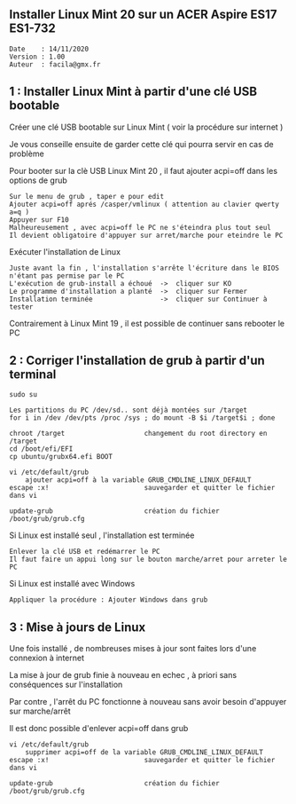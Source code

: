 ## Installer Linux Mint 20 sur un ACER Aspire ES17 ES1-732

	Date    : 14/11/2020
	Version : 1.00
	Auteur  : facila@gmx.fr

## 1 : Installer Linux Mint à partir d'une clé USB bootable

Créer une clé USB bootable sur Linux Mint ( voir la procédure sur internet )

Je vous conseille ensuite de garder cette clé qui pourra servir en cas de problème

Pour booter sur la clè USB Linux Mint 20 , il faut ajouter acpi=off dans les options de grub

	Sur le menu de grub , taper e pour edit
  	Ajouter acpi=off aprés /casper/vmlinux ( attention au clavier qwerty a=q )
	Appuyer sur F10
	Malheureusement , avec acpi=off le PC ne s'éteindra plus tout seul
	Il devient obligatoire d'appuyer sur arret/marche pour eteindre le PC
	
Exécuter l'installation de Linux

	Juste avant la fin , l'installation s'arrête l'écriture dans le BIOS n'étant pas permise par le PC
	L'exécution de grub-install a échoué  ->  cliquer sur KO
	Le programme d'installation a planté  ->  cliquer sur Fermer 
	Installation terminée                 ->  cliquer sur Continuer à tester

Contrairement à Linux Mint 19 , il est possible de continuer sans rebooter le PC

## 2 : Corriger l'installation de grub à partir d'un terminal

	sudo su

	Les partitions du PC /dev/sd.. sont déjà montées sur /target
	for i in /dev /dev/pts /proc /sys ; do mount -B $i /target$i ; done

	chroot /target                    changement du root directory en /target
	cd /boot/efi/EFI
	cp ubuntu/grubx64.efi BOOT

	vi /etc/default/grub
		ajouter acpi=off à la variable GRUB_CMDLINE_LINUX_DEFAULT  
	escape :x!                        sauvegarder et quitter le fichier dans vi

	update-grub                       création du fichier /boot/grub/grub.cfg

Si Linux est installé seul , l'installation est terminée

	Enlever la clé USB et redémarrer le PC
	Il faut faire un appui long sur le bouton marche/arret pour arreter le PC

Si Linux est installé avec Windows

	Appliquer la procédure : Ajouter Windows dans grub
	
## 3 : Mise à jours de Linux

Une fois installé , de nombreuses mises à jour sont faites lors d'une connexion à internet

La mise à jour de grub finie à nouveau en echec , à priori sans conséquences sur l'installation

Par contre , l'arrêt du PC fonctionne à nouveau sans avoir besoin d'appuyer sur marche/arrêt

Il est donc possible d'enlever acpi=off dans grub

	vi /etc/default/grub
		supprimer acpi=off de la variable GRUB_CMDLINE_LINUX_DEFAULT  
	escape :x!                        sauvegarder et quitter le fichier dans vi

	update-grub                       création du fichier /boot/grub/grub.cfg


